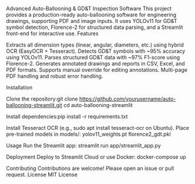 Advanced Auto-Ballooning & GD&T Inspection Software
This project provides a production-ready auto-ballooning software for engineering drawings, supporting PDF and image inputs. It uses YOLOv11 for GD&T symbol detection, Florence-2 for structured data parsing, and a Streamlit front-end for interactive use.
Features

Extracts all dimension types (linear, angular, diameters, etc.) using hybrid OCR (EasyOCR + Tesseract).
Detects GD&T symbols with ~95% accuracy using YOLOv11.
Parses structured GD&T data with ~97% F1-score using Florence-2.
Generates annotated drawings and reports in CSV, Excel, and PDF formats.
Supports manual override for editing annotations.
Multi-page PDF handling and robust error handling.

Installation

Clone the repository:git clone https://github.com/yourusername/auto-ballooning-streamlit.git
cd auto-ballooning-streamlit


Install dependencies:pip install -r requirements.txt


Install Tesseract OCR (e.g., sudo apt install tesseract-ocr on Ubuntu).
Place pre-trained models in models/:
yolov11_weights.pt
florence2_gdt.pkl



Usage
Run the Streamlit app:
streamlit run app/streamlit_app.py

Deployment
Deploy to Streamlit Cloud or use Docker:
docker-compose up

Contributing
Contributions are welcome! Please open an issue or pull request.
License
MIT License

